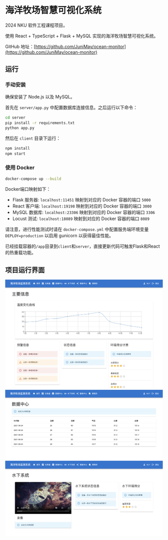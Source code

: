 # 海洋牧场智慧可视化系统

2024 NKU 软件工程课程项目。

使用 React + TypeScript + Flask + MySQL 实现的海洋牧场智慧可视化系统。

GitHub 地址：[https://github.com/JuniMay/ocean-monitor](https://github.com/JuniMay/ocean-monitor)

## 运行

### 手动安装

确保安装了 Node.js 以及 MySQL。

首先在 `server/app.py` 中配置数据库连接信息。之后运行以下命令：

```bash
cd server
pip install -r requirements.txt
python app.py
```

然后在 `client` 目录下运行：

```bash
npm install
npm start
```

### 使用 Docker

```bash
docker-compose up --build
```

Docker端口映射如下：

- Flask 服务器: `localhost:11451` 映射到对应的 Docker 容器的端口 `5000`
- React 客户端: `localhost:19198` 映射到对应的 Docker 容器的端口 `3000`
- MySQL 数据库: `localhost:23306` 映射到对应的 Docker 容器的端口 `3306`
- Locust 测试: `localhost:18089` 映射到对应的 Docker 容器的端口 `8089`

请注意，进行性能测试时请在 `docker-compose.yml` 中配置服务端环境变量 `DEPLOY=production` 以启用 gunicorn 以获得最佳性能。

已经挂载容器的`/app`目录到`client`和`server`，直接更新代码可触发Flask和React的热重载功能。

## 项目运行界面

![主要信息](./screenshots/0.png)
![数据中心](./screenshots/1.png)
![水下系统](./screenshots/2.png)

